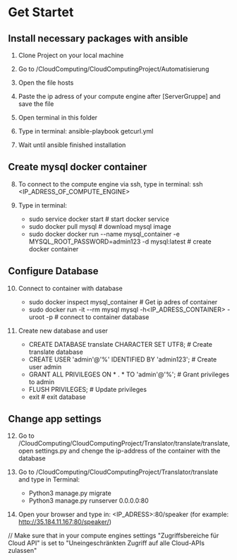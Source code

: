 # Get Startet

## Install necessary packages with ansible

1. Clone Project on your local machine

2. Go to /CloudComputing/CloudComputingProject/Automatisierung

3. Open the file hosts

4. Paste the ip adress of your compute engine after [ServerGruppe]  and save the file

5. Open terminal in this folder

6. Type in terminal: ansible-playbook getcurl.yml

7. Wait until ansible finished installation


## Create mysql docker container

8. To connect to the compute engine via ssh, type in terminal: ssh <IP_ADRESS_OF_COMPUTE_ENGINE>

9. Type in terminal: 
      - sudo service docker start			  # start docker service
      - sudo docker pull mysql          # download mysql image
      - sudo docker docker run --name mysql_container -e MYSQL_ROOT_PASSWORD=admin123 -d mysql:latest # create docker container
      
      
## Configure Database

10. Connect to container with database
      - sudo docker inspect mysql_container   # Get ip adres of container
      - sudo docker run -it --rm mysql mysql -h<IP_ADRESS_CONTAINER> -uroot -p  # connect to container database
   
11. Create new database and user
      - CREATE DATABASE translate CHARACTER SET UTF8;   # Create translate database
      - CREATE USER 'admin'@'%' IDENTIFIED BY 'admin123';  # Create user admin
      - GRANT ALL PRIVILEGES ON * . * TO 'admin'@'%';   # Grant privileges to admin
      - FLUSH PRIVILEGES;     # Update privileges
      - exit    # exit database

## Change app settings

12. Go to /CloudComputing/CloudComputingProject/Translator/translate/translate, open settings.py and chenge the ip-address of the container with the database
    
13. Go to /CloudComputing/CloudComputingProject/Translator/translate and type in Terminal:
      - Python3 manage.py migrate
      - Python3 manage.py runserver 0.0.0.0:80
      
14. Open your browser and type in: <IP_ADRESS>:80/speaker (for example: http://35.184.11.167:80/speaker/)

// Make sure that in your compute engines settings "Zugriffsbereiche für Cloud API" 
is set to "Uneingeschränkten Zugriff auf alle Cloud-APIs zulassen"
